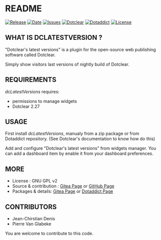 # README

[![Release](https://img.shields.io/github/v/release/JcDenis/dcLatestVersions)](https://git.dotclear.watch/JcDenis/dcLatestVersions/releases)
[![Date](https://img.shields.io/github/release-date/JcDenis/dcLatestVersions)](https://git.dotclear.watch/JcDenis/dcLatestVersions/releases)
[![Issues](https://img.shields.io/github/issues/JcDenis/dcLatestVersions)](https://git.dotclear.watch/JcDenis/dcLatestVersions/issues)
[![Dotclear](https://img.shields.io/badge/dotclear-v2.27-blue.svg)](https://fr.dotclear.org/download)
[![Dotaddict](https://img.shields.io/badge/dotaddict-official-green.svg)](https://plugins.dotaddict.org/dc2/details/dcLatestVersions)
[![License](https://img.shields.io/github/license/JcDenis/dcLatestVersions)](https://git.dotclear.watch/JcDenis/dcLatestVersions/blob/master/LICENSE)

## WHAT IS DCLATESTVERSION ?

"Dotclear's latest versions" is a plugin for the open-source 
web publishing software called Dotclear.

Simply show visitors last versions of nightly build of Dotclear.

## REQUIREMENTS

_dcLatestVersions_ requires: 

* permissions to manage widgets
* Dotclear 2.27

## USAGE

First install _dcLatestVersions_, manualy from a zip package or from 
Dotaddict repository. (See Dotclear's documentation to know how do this)

Add and configure "Dotclear's latest versions" from widgets manager.
You can add a dashboard item by enable it from your dashboard preferences.

## MORE

* License : GNU GPL v2
* Source & contribution : [Gitea Page](https://git.dotclear.watch/JcDenis/dcLatestVersion) or [GitHub Page](https://github.com/JcDenis/dcLatestVersions)
* Packages & details: [Gitea Page](https://git.dotclear.watch/JcDenis/dcLatestVersion/releases) or [Dotaddict Page](https://plugins.dotaddict.org/dc2/details/dcLatestVersions)

## CONTRIBUTORS

* Jean-Chirstian Denis
* Pierre Van Glabeke

You are welcome to contribute to this code.

